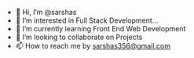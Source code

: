 - 👋 Hi, I’m @sarshas
- 👀 I’m interested in Full Stack Development...
- 🌱 I’m currently learning Front End Web Development 
- 💞️ I’m looking to collaborate on Projects
- 📫 How to reach me by sarshas356@gmail.com

<!---
sarshas/sarshas is a ✨ special ✨ repository because its `README.md` (this file) appears on your GitHub profile.
You can click the Preview link to take a look at your changes.
--->
